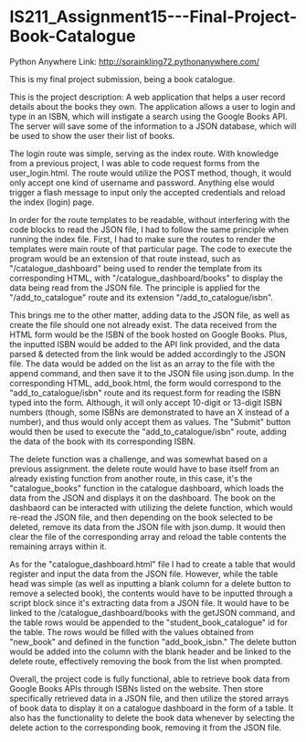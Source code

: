 # IS211_Assignment15---Final-Project-Book-Catalogue

Python Anywhere Link: http://sorainkling72.pythonanywhere.com/

This is my final project submission, being a book catalogue.

This is the project description: A web application that helps a user record details about the books they own. The application allows a user to login and type in an ISBN, which will instigate a search using the Google Books API. The server will save some of the information to a JSON database, which will be used to show the user their list of books.

The login route was simple, serving as the index route. With knowledge from a previous project, I was able to code request forms from the user_login.html. The route would utilize the POST method, though, it would only accept one kind of username and password. Anything else would trigger a flash message to input only the accepted credentials and reload the index (login) page.

In order for the route templates to be readable, without interfering with the code blocks to read the JSON file, I had to follow the same principle when running the index file. First, I had to make sure the routes to render the templates were main route of that particular page. The code to execute the program would be an extension of that route instead, such as "/catalogue_dashboard" being used to render the template from its corresponding HTML, with "/catalogue_dashboard/books" to display the data being read from the JSON file. The principle is applied for the "/add_to_catalogue" route and its extension "/add_to_catalogue/isbn".

This brings me to the other matter, adding data to the JSON file, as well as create the file should one not already exist. The data received from the HTML form would be the ISBN of the book hosted on Google Books. Plus, the inputted ISBN would be added to the API link provided, and the data parsed & detected from the link would be added accordingly to the JSON file. The data would be added on the list as an array to the file with the append command, and then save it to the JSON file using json.dump. In the corresponding HTML, add_book.html, the form would correspond to the "add_to_catalogue/isbn" route and its request.form for reading the ISBN typed into the form. Although, it will only accept 10-digit or 13-digit ISBN numbers (though, some ISBNs are demonstrated to have an X instead of a number), and thus would only accept them as values. The "Submit" button would then be used to execute the "add_to_catalogue/isbn" route, adding the data of the book with its corresponding ISBN.

The delete function was a challenge, and was somewhat based on a previous assignment. the delete route would have to base itself from an already existing function from another route, in this case, it's the "catalogue_books" function in the catalogue dashboard, which loads the data from the JSON and displays it on the dashboard. The book on the dashbaord can be interacted with utilizing the delete function, which would re-read the JSON file, and then depending on the book selected to be deleted, remove its data from the JSON file with json.dump. It would then clear the file of the corresponding array and reload the table contents the remaining arrays within it.

As for the "catalogue_dashboard.html" file I had to create a table that would register and input the data from the JSON file. However, while the table head was simple (as well as inputting a blank column for a delete button to remove a selected book), the contents would have to be inputted through a script block since it's extracting data from a JSON file. It would have to be linked to the /catalogue_dashboard/books with the getJSON command, and the table rows would be appended to the "student_book_catalogue" id for the table. The rows would be filled with the values obtained from "new_book" and defined in the function "add_book_isbn." The delete button would be added into the column with the blank header and be linked to the delete route, effectively removing the book from the list when prompted.

Overall, the project code is fully functional, able to retrieve book data from Google Books APIs through ISBNs listed on the website. Then store specifically retrieved data in a JSON file, and then utilize the stored arrays of book data to display it on a catalogue dashboard in the form of a table. It also has the functionality to delete the book data whenever by selecting the delete action to the corresponding book, removing it from the JSON file.
